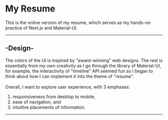 <h1>My Resume</h1>
This is the online version of my resume, which serves as my hands-on practice of Next.js and Material-UI.
<hr />
<h2>-Design-</h2>
The colors of the UI is inspired by "award-winning" web designs. The rest is essentially from my own creativity as I go through the library of Material-UI, for example, the interactivity of "timeline" API seemed fun so I began to think about how I can implement it into the theme of "resume". 
<br />
<br />
Overall, I want to explore user experience, with 3 emphases:
<ol>
  <li>responsiveness from desktop to mobile,</li>
  <li>ease of navigation, and</li>
  <li>intuitive placements of information.</li>
</ol>
<hr />



